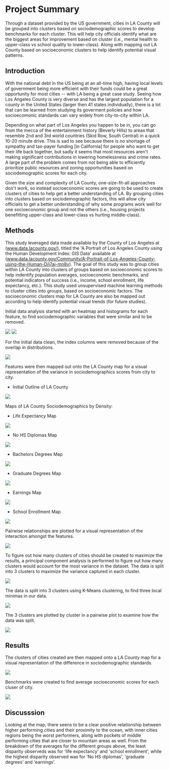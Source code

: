 # Project Summary
Through a dataset provided by the US government, cities in LA County will be grouped into clusters based on sociodemographic scores to develop benchmarks for each cluster. This will help city officials identify what are the biggest areas for improvement based on cluster (i.e., mental health to upper-class vs school quality to lower-class). Along with mapping out LA County based on socioeconomic clusters to help identify potential visual patterns.


## Introduction

With the national debt in the US being at an all-time high, having local levels of government being more efficient with their funds could be a great opportunity for most cities -- with LA being a great case study. Seeing how Los Angeles County is very diverse and has the largest population for a county in the United States (larger then 41 states individually), there is a lot that can be learned from studying its goverment policies and how socioecomonic standards can vary widely from city-to-city within LA. 

Depending on what part of Los Angeles you happen to be in, you can go from the mecca of the entertainment history (Beverly Hills) to areas that resemble 2nd and 3rd world countries (Skid Row, South Central) in a quick 10-20 minute drive. This is sad to see because there is no shortage of sympathy and tax-payer funding [in California] for people who want to get their life back together, but sadly it seems that most resources aren't making significant contributions in lowering homelessness and crime rates. A large part of the problem comes from not being able to efficiently prioritize public resources and zoning opportunities based on sociodemographic scores for each city. 

Given the size and complexity of LA County, one-size-fit-all approaches don't work, so instead socioeconomic scores are going to be used to create clusters of cities to help get a better understanding of LA. By grouping cities into clusters based on sociodemographic factors, this will allow city officiails to get a better understanding of why some programs work well for one socioeconomic group and not the others (i.e., housing projects benefitting upper-class and lower-class vs hurting middle-class). 

## Methods

This study leveraged data made available by the County of Los Angeles at (www.data.lacounty.gov/), titled the 'A Portrait of Los Angeles County using the Human Development Index: GIS Data' available at (www.data.lacounty.gov/Community/A-Portrait-of-Los-Angeles-County-using-the-Human-D/j7aj-mn8v). The goal of this study was to group cities within LA County into clusters of groups based on socioeconomic scores to help indentify population averages, socioeconomic benchmarks, and potential indicators of success (i.e., income, school enrollment, life expectancy, etc.). This study used unsupervised machine learning methods to cluster cities into groups, based on socioeconomic factors. The socioeconomic clusters map for LA County are also be mapped out according to help identify potential visual trends (for future studies).

Initial data analysis started with an heatmap and histograms for each feature, to find sociodemographic variables that were similar and to be removed.

![](Images/LA%20County%20Heatmap.PNG)
![](Images/LA%20County%20Histograms.png)

For the initial data clean, the index columns were removed because of the overlap in distributions.

![](Images/LA%20County%20Heatmap%20Model.PNG)

Features were then mapped out onto the LA County map for a visual representation of the variance in sociodemographics scores from city to city.

- Initial Outline of LA County

![](Images/LA%20County%20Map.PNG)

Maps of LA County Sociodemographics by Density:

- Life Expectancy Map

![](Images/LA%20County%20Map%20-%20Life%20Expectancy.PNG)

- No HS Diplomas Map

![](Images/LA%20County%20Map%20-%20No%20HS%20Diplomas.PNG)

- Bachelors Degrees Map

![](Images/LA%20County%20Map%20-%20Bachelors%20Degrees.PNG)

- Graduate Degrees Map

![](Images/LA%20County%20Map%20-%20Graduate%20Degrees.PNG)

- Earnings Map

![](Images/LA%20County%20Map%20-%20Earnings.PNG)

- School Enrollment Map

![](Images/LA%20County%20Map%20-%20School%20Enrollment.PNG)

Pairwise relationships are plotted for a visual representation of the interaction amongst the features.

![](Images/LA%20County%20Pairplot%20Model.PNG)

To figure out how many clusters of cities should be created to maximize the results, a principal component analysis is performed to figure out how many clusters would account for the most variance in the dataset. The data is split into 3 clusters to maximize the variance captured in each cluster.

![](Images/LA%20County%20PCA.PNG)

The data is split into 3 clusters using K-Means clustering, to find three local minimas in our data.

![](Images/LA%20County%20Pairplot%20PCA.PNG)

The 3 clusters are plotted by cluster in a pairwise plot to examine how the data was split.

![](Images/LA%20County%20Pairplot%20Model%20PCA.PNG)

## Results

The clusters of cities created are then mapped onto a LA County map for a visual representation of the difference in sociodemographic standards.

![](Images/LA%20County%20Map%20-%20Model%20PCA.PNG)

Benchmarks were created to find average socioeconomic scores for each cluser of city.

![](Images/LA%20County%20Benchmarks.PNG)

## Discusssion

Looking at the map, there seens to be a clear positive relationship between higher performing cities and their proximity to the ocean, with inner cities regions being the worst performers, along with pockets of middle performing cities that are closer to mountain areas as well. From the breakdown of the averages for the different groups above, the least disparity observeds was for 'life expectancy' and 'school enrollment', while the highest disparity observed was for 'No HS diplomas', 'graduate degrees' and 'earnings'.
